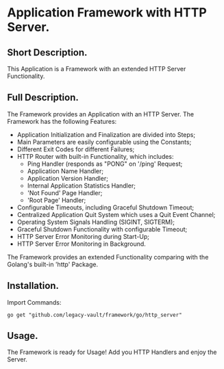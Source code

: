 # Application Framework with HTTP Server.


## Short Description.

This Application is a Framework with an extended HTTP Server Functionality.

## Full Description.

The Framework provides an Application with an HTTP Server.
The Framework has the following Features:
  -	Application Initialization and Finalization are divided into Steps;
  -	Main Parameters are easily configurable using the Constants;
  -	Different Exit Codes for different Failures;
  -	HTTP Router with built-in Functionality, which includes:
    - Ping Handler (responds as "PONG" on '/ping' Request;
    - Application Name Handler;
    - Application Version Handler;
    - Internal Application Statistics Handler;
    - 'Not Found' Page Handler;
    - 'Root Page' Handler;
  -	Configurable Timeouts, including Graceful Shutdown Timeout;
  -	Centralized Application Quit System which uses a Quit Event Channel;
  -	Operating System Signals Handling (SIGINT, SIGTERM);
  - Graceful Shutdown Functionality with configurable Timeout;
  -	HTTP Server Error Monitoring during Start-Up;
  -	HTTP Server Error Monitoring in Background.

The Framework provides an extended Functionality comparing with the Golang's built-in 'http' Package.

## Installation.

Import Commands:
```
go get "github.com/legacy-vault/framework/go/http_server"
```

## Usage.

The Framework is ready for Usage!
Add you HTTP Handlers and enjoy the Server.
